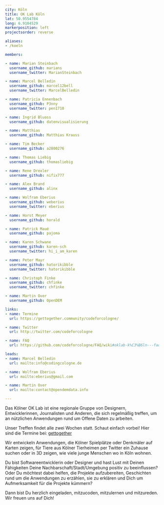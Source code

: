 ```yaml
---
city: Köln
title: OK Lab Köln
lat: 50.9554784
long: 6.9104529
markerposition: left
projectsorder: reverse

aliases:
- /koeln

members:

- name: Marian Steinbach
  username_github: marians
  username_twitter: MarianSteinbach

- name: Marcel Belledin
  username_github: marcel12bell
  username_twitter: MarcelBelledin

- name: Patricia Ennenbach
  username_github: P3nny
  username_twitter: pen1710

- name: Ingrid Bluoss
  username_github: datenvisualisierung

- name: Matthias
  username_github: Matthias Krauss

- name: Tim Becker
  username_github: a2800276

- name: Thomas Liebig
  username_github: thomasliebig

- name: Rene Drexler
  username_github: nifix777

- name: Alex Brand
  username_github: alinx

- name: Wolfram Eberius
  username_github: weberius
  username_twitter: eberius

- name: Horst Meyer
  username_github: horald

- name: Patrick Maué
  username_github: pajoma

- name: Karen Schwane
  username_github: karen-sch
  username_twitter: hi_i_am_karen

- name: Peter Mayr
  username_github: hatorikibble
  username_twitter: hatorikibble

- name: Christoph Finke
  username_github: chfinke
  username_twitter: chfinke

- name: Martin Over
  username_github: OpenDEM

links:
- name: Termine
  url: https://gettogether.community/codeforcologne/

- name: Twitter
  url: http://twitter.com/codeforcologne

- name: FAQ
  url: https://github.com/codeforcologne/FAQ/wiki#oklab-k%C3%B6ln---faq

leads:
- name: Marcel Belledin
  url: mailto:info@codingcologne.de

- name: Wolfram Eberius
  url: mailto:eberius@gmail.com

- name: Martin Over
  url: mailto:contact@opendemdata.info

---
```

Das Kölner OK Lab ist eine regionale Gruppe von Designern, Entwicklerinnen, Journalisten und Anderen, die sich regelmäßig treffen, um an nützlichen Anwendungen rund um Offene Daten zu arbeiten.

Unser Treffen findet alle zwei Wochen statt. Schaut einfach vorbei! Hier sind die Termine bei: [gettogether][]

Wir entwickeln Anwendungen, die Kölner Spielplätze oder Denkmäler auf Karten zeigen, für Tiere aus Kölner Tierheimen per Twitter ein Zuhause suchen oder in 3D zeigen, wie viele junge Menschen wo in Köln wohnen.

Du bist Softwareentwicklerin oder Designer und hast Lust mit Deinen Fähigkeiten Deine Nachbarschaft/Stadt/Umgebung positiv zu beeinflussen? Oder Du möchtest dabei helfen, die Projekte aufzubereiten, Geschichten rund um die Anwendungen zu erzählen, sie zu erklären und Dich um Aufmerksamkeit für die Projekte kümmern?

Dann bist Du herzlich eingeladen, mitzucoden, mitzulernen und mitzureden. Wir freuen uns auf Dich!

[gettogether]: https://gettogether.community/codeforcologne/

